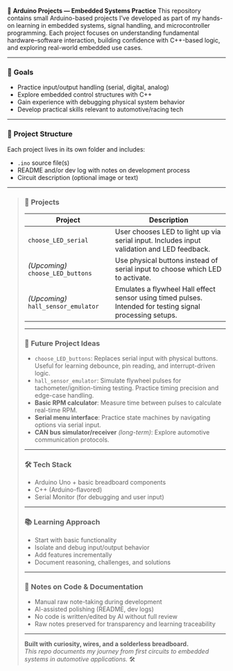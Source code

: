 🔩 **Arduino Projects — Embedded Systems Practice**
 This repository contains small Arduino-based projects I’ve developed as part of my hands-on learning in embedded systems, signal handling, and microcontroller programming. Each project focuses on understanding fundamental hardware–software interaction, building confidence with C++-based logic, and exploring real-world embedded use cases.

---

 ### 🎯 **Goals**
 - Practice input/output handling (serial, digital, analog)  
 - Explore embedded control structures with C++  
 - Gain experience with debugging physical system behavior  
 - Develop practical skills relevant to automotive/racing tech

---

 ### 📁 **Project Structure**
 Each project lives in its own folder and includes:
 - `.ino` source file(s)  
 - README and/or dev log with notes on development process  
 - Circuit description (optional image or text)

---
>
> ### 📂 **Projects**
> | Project | Description |
> |--------|-------------|
> | `choose_LED_serial` | User chooses LED to light up via serial input. Includes input validation and LED feedback. |
> | *(Upcoming)* `choose_LED_buttons` | Use physical buttons instead of serial input to choose which LED to activate. |
> | *(Upcoming)* `hall_sensor_emulator` | Emulates a flywheel Hall effect sensor using timed pulses. Intended for testing signal processing setups. |
>
> ---
>
> ### 🧪 **Future Project Ideas**
> - `choose_LED_buttons`: Replaces serial input with physical buttons. Useful for learning debounce, pin reading, and interrupt-driven logic.  
> - `hall_sensor_emulator`: Simulate flywheel pulses for tachometer/ignition-timing testing. Practice timing precision and edge-case handling.  
> - **Basic RPM calculator**: Measure time between pulses to calculate real-time RPM.  
> - **Serial menu interface**: Practice state machines by navigating options via serial input.  
> - **CAN bus simulator/receiver** *(long-term)*: Explore automotive communication protocols.
>
> ---
>
> ### 🛠️ **Tech Stack**
> - Arduino Uno + basic breadboard components  
> - C++ (Arduino-flavored)  
> - Serial Monitor (for debugging and user input)
>
> ---
>
> ### 📚 **Learning Approach**
> - Start with basic functionality  
> - Isolate and debug input/output behavior  
> - Add features incrementally  
> - Document reasoning, challenges, and solutions
>
> ---
>
> ### 📎 **Notes on Code & Documentation**
> - Manual raw note-taking during development  
> - AI-assisted polishing (README, dev logs)  
> - No code is written/edited by AI without full review  
> - Raw notes preserved for transparency and learning traceability
>
> ---
>
> **Built with curiosity, wires, and a solderless breadboard.**  
> _This repo documents my journey from first circuits to embedded systems in automotive applications._ 🛠️
